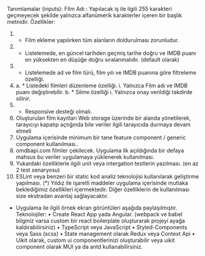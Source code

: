 Tanımlamalar (inputs):
Film Adı : Yapılacak iş ile ilgili 255 karakteri geçmeyecek şekilde yalnızca alfanümerik karakterler içeren bir başlık metnidir.
Özellikler:
1. * Film ekleme yapılırken tüm alanların doldurulması zorunludur.
2. * Listelemede, en güncel tarihden geçmiş tarihe doğru ve IMDB puanı en yüksekten en düşüğe doğru sıralanmalıdır. (default olarak)
3. * Listelemede ad ve film türü, film yılı ve IMDB puanına göre filtreleme özelliği.
4. a. * Listedeki filmleri düzenleme özelliği.
i. Yalnızca Film adı ve IMDB puanı değiştirebilir.
b. * Silme özelliği
i. Yalnızca onay verildiği takdirde silinir.
5. * Responsive desteği olmalı.
6. Oluşturulan film kayıtları Web storage üzerinde bir alanda yönetilerek, tarayıcıyı kapatıp açtığında bile
veriler ilgili tarayıcıda durmaya devam etmeli
7. Uygulama içerisinde minimum bir tane feature component / generic component kullanılması..
8. omdbapi.com filmler çekilecek. Uygulama ilk
açıldığında bir defaya mahsus bu veriler uygulamaya yüklenerek kullanılması.
9. Yukardaki özelliklerle ilgili unit veya intergation testlerin yazılması. (en az 2 test senaryosu)
10. ESLint veya benzeri bir static kod analiz teknolojisi kullanılarak geliştirme yapılması.
(*) Yıldız ile işaretli maddeler uygulama içerisinde mutlaka beklediğimiz özellikleri içermektedir. Diğer
özelliklerin de kullanılması size ekstradan avantaj sağlayacaktır.
- Uygulama ile ilgili örnek ekran görüntüleri aşağıda paylaşılmıştır.
Teknolojiler:
• Create React App yada Angular.
(webpack ve babel bilginiz varsa custom bir react boilerplate oluşturarak projeyi ayağa kaldırabilirsiniz)
• TypeScript veya JavaScript
• Styled-Components veya Sass (scss)
• State management olarak Redux veya Context Api
• Uikit olarak, custom ui componentlerinizi oluşturabilir veya uikit component olarak MUI ya da antd
kullanabilirsiniz.
